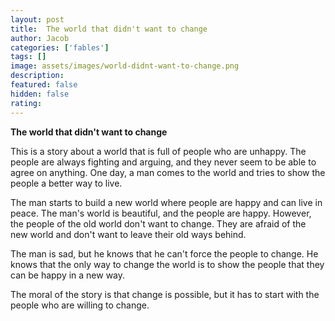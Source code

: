 ```yaml
---
layout: post
title:  The world that didn't want to change
author: Jacob
categories: ['fables']
tags: []
image: assets/images/world-didnt-want-to-change.png
description: 
featured: false
hidden: false
rating: 
---
```


**The world that didn't want to change**

This is a story about a world that is full of people who are unhappy. The people are always fighting and arguing, and they never seem to be able to agree on anything. One day, a man comes to the world and tries to show the people a better way to live.

The man starts to build a new world where people are happy and can live in peace. The man's world is beautiful, and the people are happy. However, the people of the old world don't want to change. They are afraid of the new world and don't want to leave their old ways behind.

The man is sad, but he knows that he can't force the people to change. He knows that the only way to change the world is to show the people that they can be happy in a new way.

The moral of the story is that change is possible, but it has to start with the people who are willing to change.
